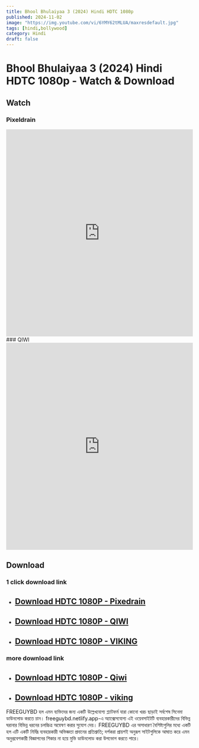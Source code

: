 ```yaml
---
title: Bhool Bhulaiyaa 3 (2024) Hindi HDTC 1080p
published: 2024-11-02
image: "https://img.youtube.com/vi/6YMY62tMLUA/maxresdefault.jpg"
tags: [hindi,bollywood]
category: Hindi
draft: false
---
```


# Bhool Bhulaiyaa 3 (2024) Hindi HDTC 1080p - Watch & Download

## Watch
### Pixeldrain
<iframe frameborder="0" allowfullscreen="true" scrolling="no" allow="autoplay;fullscreen" src="https://freecatv.pages.dev/gdplayer?player=fluidplayer&provider=rand&format=video%2Fmp4&link=https://pixeldrain.com/api/file/3UXZvQAq?download" style="border:0px #ffffff none;" height="560px" width="100%" allowfullscreen></iframe>
### QIWI
<iframe frameborder="0" allowfullscreen="true" scrolling="no" allow="autoplay;fullscreen" src="https://freecatv.pages.dev/gdplayer?player=fluidplayer&provider=rand&format=video%2Fmp4&link=https://spyderrock.com/uJSE8413-BhoolBhulaiyaa32024HindiHDTC1080p.mkv" style="border:0px #ffffff none;" height="560px" width="100%" allowfullscreen></iframe>


## Download  
### 1 click download link
* ## [Download HDTC 1080P - Pixedrain ](https://pixeldrain.com/api/file/3UXZvQAq?download)
* ## [Download HDTC 1080P - QIWI ](https://spyderrock.com/uJSE8413-BhoolBhulaiyaa32024HindiHDTC1080p.mkv)
* ## [Download HDTC 1080P - VIKING ](https://du.vikingfile.com/download/zQmhLCzGR2/Bhool%20Bhulaiyaa%203%20(2024)%20Hindi%20HDTC%201080p)


### more download link
* ## [Download HDTC 1080P - Qiwi ](https://qiwi.gg/file/uJSE8413-BhoolBhulaiyaa32024HindiHDTC1080p)
* ## [Download HDTC 1080P - viking ](https://vik1ngfile.uk.to/f/WmbtgBa3rd)


FREEGUYBD হল এমন ব্যক্তিদের জন্য একটি উল্লেখযোগ্য প্ল্যাটফর্ম যারা কোনো খরচ ছাড়াই সর্বশেষ সিনেমা ডাউনলোড করতে চান। freeguybd.netlify.app-এ অ্যাক্সেসযোগ্য এই ওয়েবসাইটটি ব্যবহারকারীদের বিভিন্ন ঘরানার বিভিন্ন ধরনের চলচ্চিত্র অন্বেষণ করার সুযোগ দেয়। FREEGUYBD এর অসাধারণ বৈশিষ্ট্যগুলির মধ্যে একটি হল এটি একটি নির্বিঘ্ন ব্যবহারকারী অভিজ্ঞতা প্রদানের প্রতিশ্রুতি; দর্শকরা প্রায়শই অনুরূপ সাইটগুলিকে আঘাত করে এমন অনুপ্রবেশকারী বিজ্ঞাপনের শিকার না হয়ে মুভি ডাউনলোড করা উপভোগ করতে পারে।
